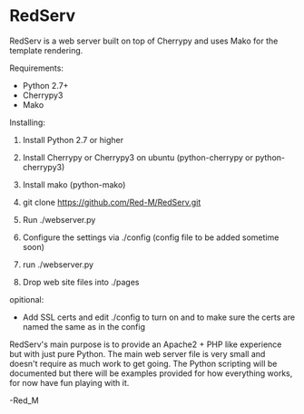 RedServ
=======

RedServ is a web server built on top of Cherrypy and uses Mako for the template rendering.

Requirements:
- Python 2.7+
- Cherrypy3
- Mako

Installing:

1. Install Python 2.7 or higher

2. Install Cherrypy or Cherrypy3 on ubuntu (python-cherrypy or python-cherrypy3)

3. Install mako (python-mako)

4. git clone https://github.com/Red-M/RedServ.git

5. Run ./webserver.py

6. Configure the settings via ./config (config file to be added sometime soon)

7. run ./webserver.py

8. Drop web site files into ./pages

opitional:
- Add SSL certs and edit ./config to turn on and to make sure the certs are named the same as in the config


RedServ's main purpose is to provide an Apache2 + PHP like experience but with just pure Python.
The main web server file is very small and doesn't require as much work to get going.
The Python scripting will be documented but there will be examples provided for how everything works, for now have fun playing with it.

-Red_M
